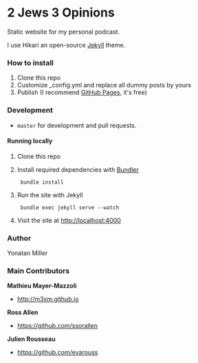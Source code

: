 # 2 Jews 3 Opinions

Static website for my personal podcast.

I use Hikari an open-source [Jekyll](http://jekyllrb.com) theme.

### How to install

1. Clone this repo
2. Customize \_config.yml and replace all dummy posts by yours
3. Publish (I recommend [GitHub Pages](https://help.github.com/articles/using-jekyll-with-pages), it's free)


### Development

- `master` for development and pull requests.

#### Running locally

1. Clone this repo
2. Install required dependencies with [Bundler](http://bundler.io/)

        bundle install
3. Run the site with Jekyll

        bundle exec jekyll serve --watch
4. Visit the site at [http://localhost:4000](http://localhost:4000)


### Author

Yonatan Miller


### Main Contributors

**Mathieu Mayer-Mazzoli**
- <http://m3xm.github.io>

**Ross Allen**
- <https://github.com/ssorallen>

**Julien Rousseau**
- <https://github.com/evarouss>
